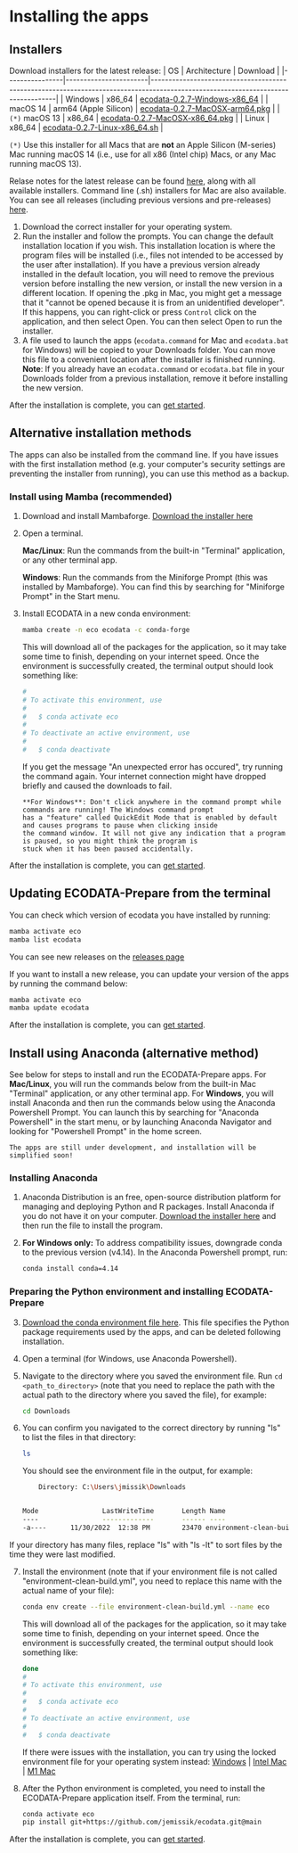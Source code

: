 # Installing the apps

## Installers

Download installers for the latest release:
| OS             | Architecture          | Download                                                                                                                        |
|----------------|-----------------------|---------------------------------------------------------------------------------------------------------------------------------|
| Windows        | x86_64                | [ecodata-0.2.7-Windows-x86_64](https://github.com/jemissik/ecodata/releases/latest/download/ecodata-0.2.7-Windows-x86_64.exe)   |
| macOS 14       | arm64 (Apple Silicon) | [ecodata-0.2.7-MacOSX-arm64.pkg](https://github.com/jemissik/ecodata/releases/latest/download/ecodata-0.2.7-MacOSX-arm64.pkg)   |
| `(*)` macOS 13 | x86_64                | [ecodata-0.2.7-MacOSX-x86_64.pkg](https://github.com/jemissik/ecodata/releases/latest/download/ecodata-0.2.7-MacOSX-x86_64.pkg) |
| Linux          | x86_64                | [ecodata-0.2.7-Linux-x86_64.sh](https://github.com/jemissik/ecodata/releases/latest/download/ecodata-0.2.7-Linux-x86_64.sh)     |

`(*)` Use this installer for all Macs that are **not** an Apple Silicon (M-series) Mac running macOS 14 (i.e., use for all x86 (Intel chip) Macs, or any Mac running macOS 13).

Relase notes for the latest release can be found <a href="https://github.com/jemissik/ecodata/releases/latest" target="_blank">here</a>, along with all available installers. Command line (.sh) installers for Mac are also available. You can see all releases (including previous versions and pre-releases) <a href="https://github.com/jemissik/ecodata/releases/" target="_blank">here</a>.

1. Download the correct installer for your operating system.
2. Run the installer and follow the prompts. You can change the default installation location if you wish. This installation location is where the program files will be installed (i.e., files not intended to be accessed by the user after installation). If you have a previous version already installed in the default location, you will need to remove the previous version before installing the new version, or install the new version in a different location.
If opening the .pkg in Mac, you might get a message that it "cannot be opened because it is from an unidentified developer". If this happens, you can right-click or press ``Control`` click on the application, and then select Open. You can then select Open to run the installer.
3. A file used to launch the apps (``ecodata.command`` for Mac and ``ecodata.bat`` for Windows) will be copied to your Downloads folder. You can move this file to a convenient location after the installer is finished running. **Note**: If you already have an ``ecodata.command`` or ``ecodata.bat`` file in your Downloads folder from a previous installation, remove it before installing the new version.

After the installation is complete, you can [get started](./user_guide/index).

## Alternative installation methods

The apps can also be installed from the command line. If you have issues with the first installation method (e.g. your
computer's security settings are preventing the installer from running), you can use this method as a backup.

### Install using Mamba (recommended)

1. Download and install Mambaforge. [Download the installer here](https://github.com/conda-forge/miniforge#mambaforge)
2. Open a terminal.

    **Mac/Linux**: Run the commands from the built-in "Terminal" application, or any other terminal app.

    **Windows**: Run the commands from the Miniforge Prompt (this was installed by Mambaforge). You can find this by
    searching for "Miniforge Prompt" in the Start menu.

3. Install ECODATA in a new conda environment:

    ```bash
    mamba create -n eco ecodata -c conda-forge
    ```

    This will download all of the packages for the application, so it may take some time to finish, depending on your internet speed. Once the environment is successfully created, the terminal output should look something like:

    ```bash
    #
    # To activate this environment, use
    #
    #   $ conda activate eco
    #
    # To deactivate an active environment, use
    #
    #   $ conda deactivate
    ```

    If you get the message "An unexpected error has occured", try running the command again. Your internet connection
    might have dropped briefly and caused the downloads to fail.

    ```{important}
    **For Windows**: Don't click anywhere in the command prompt while commands are running! The Windows command prompt
    has a "feature" called QuickEdit Mode that is enabled by default and causes programs to pause when clicking inside
    the command window. It will not give any indication that a program is paused, so you might think the program is
    stuck when it has been paused accidentally.
    ```

After the installation is complete, you can [get started](./user_guide/index).

## Updating ECODATA-Prepare from the terminal

You can check which version of ecodata you have installed by running:

```bash
mamba activate eco
mamba list ecodata
```

You can see new releases on the [releases page](https://github.com/jemissik/ecodata/releases)

If you want to install a new release, you can update your version of the apps by running the command below:

```bash
mamba activate eco
mamba update ecodata
```

After the installation is complete, you can [get started](./user_guide/index).

## Install using Anaconda (alternative method)

See below for steps to install and run the ECODATA-Prepare apps. For **Mac/Linux**, you will run the commands below from the built-in Mac "Terminal" application, or any other terminal app. For **Windows**, you will install Anaconda and then run the commands below using the Anaconda Powershell Prompt. You can launch this by searching for "Anaconda Powershell" in the start menu, or by launching Anaconda Navigator and looking for "Powershell Prompt" in the home screen.

```{note}
The apps are still under development, and installation will be simplified soon!
```

### Installing Anaconda

1. Anaconda Distribution is an free, open-source distribution platform for managing and deploying Python and R packages. Install Anaconda if you do not have it on your computer. [Download the installer here](https://www.anaconda.com/products/distribution) and then run the file to install the program.

2. **For Windows only:** To address compatibility issues, downgrade conda to the previous version (v4.14). In the Anaconda Powershell prompt, run:

    ```bash
    conda install conda=4.14
    ```

### Preparing the Python environment and installing ECODATA-Prepare

3. [Download the conda environment file here](../../environment-clean-build.yml). This file specifies the Python package requirements used by the apps, and can be deleted following installation.

4. Open a terminal (for Windows, use Anaconda Powershell).

5. Navigate to the directory where you saved the environment file. Run ``cd <path_to_directory>`` (note that you need to replace the path with the actual path to the directory where you saved the file), for example:

    ```bash
    cd Downloads
    ```

6. You can confirm you navigated to the correct directory by running "ls" to list the files in that directory:

    ```bash
    ls
    ```
    You should see the environment file in the output, for example:

    ```bash
        Directory: C:\Users\jmissik\Downloads


    Mode                LastWriteTime       Length Name
    ----                -------------       ------ ----
    -a----      11/30/2022  12:38 PM        23470 environment-clean-build.yml
    ```

If your directory has many files, replace "ls" with "ls -lt" to sort files by the time they were last modified.

7. Install the environment (note that if your environment file is not called "environment-clean-build.yml", you need to replace this name with the actual name of your file):

    ```bash
    conda env create --file environment-clean-build.yml --name eco
    ```

    This will download all of the packages for the application, so it may take some time to finish, depending on your internet speed. Once the environment is successfully created, the terminal output should look something like:

    ```bash
    done
    #
    # To activate this environment, use
    #
    #   $ conda activate eco
    #
    # To deactivate an active environment, use
    #
    #   $ conda deactivate
    ```

    If there were issues with the installation, you can try using the locked environment file for your operating system instead: [Windows](../../environment-win-lock.yml) | [Intel Mac](../../environment-x86-lock.yml) | [M1 Mac](../../environment-m1-lock.yml)


8. After the Python environment is completed, you need to install the ECODATA-Prepare application itself. From the terminal, run:

    ```bash
    conda activate eco
    pip install git+https://github.com/jemissik/ecodata.git@main
    ```

After the installation is complete, you can [get started](https://ecodata-apps.readthedocs.io/en/latest/user_guide/index.html#).